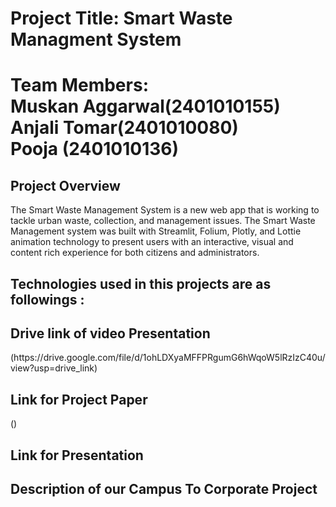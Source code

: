 # Project Title: Smart Waste Managment System
<h1>Team Members:<br>
Muskan Aggarwal(2401010155)<br>
Anjali Tomar(2401010080)<br>
Pooja (2401010136)<br> </h1>
<h2>Project Overview</h2>
<p>The Smart Waste Management System is a new web app that is working to tackle urban
 waste, collection, and management issues. The Smart Waste Management system was built
 with Streamlit, Folium, Plotly, and Lottie animation technology to present users with an
 interactive, visual and content rich experience for both citizens and administrators.</p>
 <h2>Technologies  used in this projects are as followings :</h2>
 <h2>Drive link of video Presentation</h2>
 (https://drive.google.com/file/d/1ohLDXyaMFFPRgumG6hWqoW5lRzIzC40u/view?usp=drive_link)
 <h2>Link for Project Paper</h2>
 ()
 <h2>Link for Presentation</h2>
 <h2>Description of our Campus To Corporate Project</h2>
